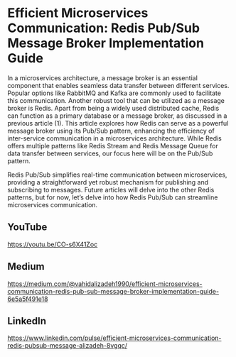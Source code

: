 # Efficient Microservices Communication: Redis Pub/Sub Message Broker Implementation Guide
In a microservices architecture, a message broker is an essential component that enables seamless data transfer between different services. Popular options like RabbitMQ and Kafka are commonly used to facilitate this communication. Another robust tool that can be utilized as a message broker is Redis. Apart from being a widely used distributed cache, Redis can function as a primary database or a message broker, as discussed in a previous article (1). This article explores how Redis can serve as a powerful message broker using its Pub/Sub pattern, enhancing the efficiency of inter-service communication in a microservices architecture. While Redis offers multiple patterns like Redis Stream and Redis Message Queue for data transfer between services, our focus here will be on the Pub/Sub pattern.

Redis Pub/Sub simplifies real-time communication between microservices, providing a straightforward yet robust mechanism for publishing and subscribing to messages. Future articles will delve into the other Redis patterns, but for now, let’s delve into how Redis Pub/Sub can streamline microservices communication.




## YouTube
https://youtu.be/CO-s6X41Zoc    <br/>
## Medium
https://medium.com/@vahidalizadeh1990/efficient-microservices-communication-redis-pub-sub-message-broker-implementation-guide-6e5a5f491e18 <br/>
## LinkedIn
https://www.linkedin.com/pulse/efficient-microservices-communication-redis-pubsub-message-alizadeh-8vgqc/
